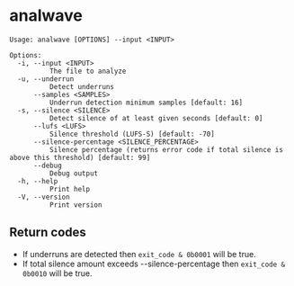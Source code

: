 # analwave

```
Usage: analwave [OPTIONS] --input <INPUT>

Options:
  -i, --input <INPUT>
          The file to analyze
  -u, --underrun
          Detect underruns
      --samples <SAMPLES>
          Underrun detection minimum samples [default: 16]
  -s, --silence <SILENCE>
          Detect silence of at least given seconds [default: 0]
      --lufs <LUFS>
          Silence threshold (LUFS-S) [default: -70]
      --silence-percentage <SILENCE_PERCENTAGE>
          Silence percentage (returns error code if total silence is above this threshold) [default: 99]
      --debug
          Debug output
  -h, --help
          Print help
  -V, --version
          Print version
```


## Return codes

- If underruns are detected then `exit_code & 0b0001` will be true.
- If total silence amount exceeds --silence-percentage then `exit_code & 0b0010` will be true.
